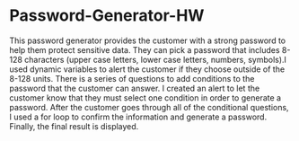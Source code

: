 # Password-Generator-HW
This password generator provides the customer with a strong password to help them protect sensitive data. They can pick a password that includes 8-128 characters (upper case letters, lower case letters, numbers, symbols).I used dynamic variables to alert the customer if they choose outside of the 8-128 units. There is a series of questions to add conditions to the password that the customer can answer. I created an alert to let the customer know that they must select one condition in order to generate a password. After the customer goes through all of the conditional questions, I used a for loop to confirm the information and generate a password. Finally, the final result is displayed.